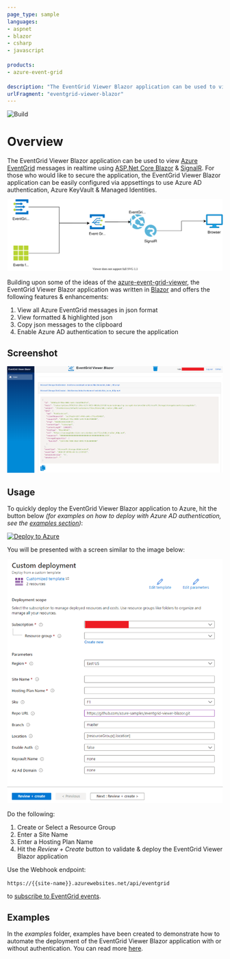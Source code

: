 ```yaml
---
page_type: sample
languages:
- aspnet
- blazor
- csharp
- javascript

products:
- azure-event-grid

description: "The EventGrid Viewer Blazor application can be used to view Azure EventGrid messages in realtime using ASP.Net Core Blazor & SignalR."
urlFragment: "eventgrid-viewer-blazor"
---
```


![Build](https://github.com/Azure-Samples/eventgrid-viewer-blazor/workflows/Build/badge.svg)

# Overview

The EventGrid Viewer Blazor application can be used to view [Azure EventGrid](https://docs.microsoft.com/en-us/azure/event-grid/overview) messages in realtime using [ASP.Net Core Blazor](https://docs.microsoft.com/en-us/aspnet/core/blazor/?view=aspnetcore-3.1) & [SignalR](https://docs.microsoft.com/en-us/aspnet/signalr/overview/getting-started/introduction-to-signalr).  For those who would like to secure the application, the EventGrid Viewer Blazor application can be easily configured via appsettings to use Azure AD authentication, Azure KeyVault & Managed Identities.

![overview diagram](./docs/images/overview.drawio.svg)

Building upon some of the ideas of the [azure-event-grid-viewer](https://github.com/Azure-Samples/azure-event-grid-viewer), the EventGrid Viewer Blazor application was written in [Blazor](https://dotnet.microsoft.com/apps/aspnet/web-apps/blazor) and offers the following features & enhancements:

1. View all Azure EventGrid messages in json format
1. View formatted & highlighted json
1. Copy json messages to the clipboard
1. Enable Azure AD authentication to secure the application

## Screenshot

![eventgrid-viewer-blazor Screenshot](docs/images/eventgrid-viewer-blazor-screenshot.png)

## Usage

To quickly deploy the EventGrid Viewer Blazor application to Azure, hit the button below *(for examples on how to deploy with Azure AD authentication, see the [examples section](#examples))*:

[![Deploy to Azure](https://aka.ms/deploytoazurebutton)](https://portal.azure.com/#create/Microsoft.Template/uri/https%3A%2F%2Fraw.githubusercontent.com%2FAzure-Samples%2Feventgrid-viewer-blazor%2Fmain%2Finfrastructure%2Farm%2Fazuredeploy.json)

You will be presented with a screen similar to the image below:

![Deploy to Azure](docs/images/deploy-to-azure-no-auth.png)

Do the following:

1. Create or Select a Resource Group
1. Enter a Site Name
1. Enter a Hosting Plan Name
1. Hit the *Review + Create* button to validate & deploy the EventGrid Viewer Blazor application

Use the Webhook endpoint:

 ```https://{{site-name}}.azurewebsites.net/api/eventgrid```

 to [subscribe to EventGrid events](https://docs.microsoft.com/en-us/azure/event-grid/subscribe-through-portal).

## Examples

In the *examples* folder, examples have been created to demonstrate how to automate the deployment of the EventGrid Viewer Blazor application with or without authentication.  You can read more [here](examples).
